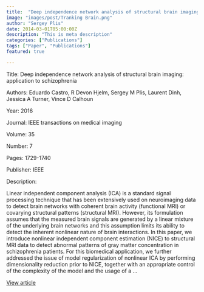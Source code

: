 ```yaml
---
title:  "Deep independence network analysis of structural brain imaging- application to schizophrenia"
image: "images/post/Tranking Brain.png"
author: "Sergey Plis"
date: 2014-03-01T05:00:00Z
description: "This is meta description"
categories: ["Publications"]
tags: ["Paper", "Publications"]
featured: true

---
```

Title: Deep independence network analysis of structural brain imaging: application to schizophrenia
  
Authors: Eduardo Castro, R Devon Hjelm, Sergey M Plis, Laurent Dinh, Jessica A Turner, Vince D Calhoun
  
Year: 2016
  
Journal: IEEE transactions on medical imaging
  
Volume: 35
  
Number: 7
  
Pages: 1729-1740
  
Publisher: IEEE
  
Description:
  
Linear independent component analysis (ICA) is a standard signal processing technique that has been extensively used on neuroimaging data to detect brain networks with coherent brain activity (functional MRI) or covarying structural patterns (structural MRI). However, its formulation assumes that the measured brain signals are generated by a linear mixture of the underlying brain networks and this assumption limits its ability to detect the inherent nonlinear nature of brain interactions. In this paper, we introduce nonlinear independent component estimation (NICE) to structural MRI data to detect abnormal patterns of gray matter concentration in schizophrenia patients. For this biomedical application, we further addressed the issue of model regularization of nonlinear ICA by performing dimensionality reduction prior to NICE, together with an appropriate control of the complexity of the model and the usage of a …

  
[View article](https://ieeexplore.ieee.org/abstract/document/7405347/)  
